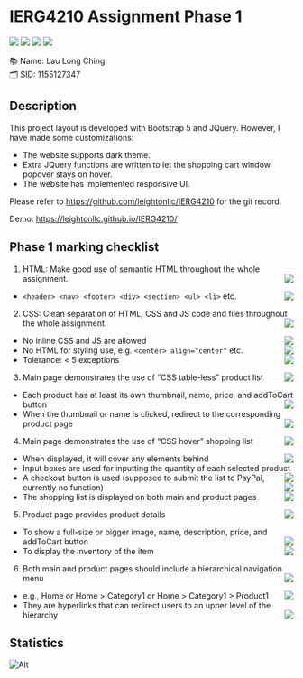 # IERG4210 Assignment Phase 1 

<img src="https://img.shields.io/badge/Bootstrap-563D7C?style=for-the-badge&logo=bootstrap&logoColor=white" /> <img src="https://img.shields.io/badge/jQuery-0769AD?style=for-the-badge&logo=jquery&logoColor=white" /> <img src="https://img.shields.io/badge/JavaScript-323330?style=for-the-badge&logo=javascript&logoColor=F7DF1E" /> <img src="https://img.shields.io/badge/CSS3-1572B6?style=for-the-badge&logo=css3&logoColor=white" />

📚 Name: Lau Long Ching </br>
🗂️ SID: 1155127347

## Description
This project layout is developed with Bootstrap 5 and JQuery. However, I have made some customizations:
- The website supports dark theme.
- Extra JQuery functions are written to let the shopping cart window popover stays on hover.
- The website has implemented responsive UI.

Please refer to https://github.com/leightonllc/IERG4210 for the git record.

Demo: https://leightonllc.github.io/IERG4210/

## Phase 1 marking checklist
1. HTML: Make good use of semantic HTML throughout the whole assignment.<img src="https://img.shields.io/badge/-complete-green" align="right" />

- ```<header> <nav> <footer> <div> <section> <ul> <li>``` etc. <img src="https://img.shields.io/badge/-complete-green" align="right" />

2. CSS: Clean separation of HTML, CSS and JS code and files throughout the whole assignment. <img src="https://img.shields.io/badge/-complete-green" align="right" />

- No inline CSS and JS are allowed <img src="https://img.shields.io/badge/-complete-green" align="right" />
- No HTML for styling use, e.g. ```<center> align="center"``` etc. <img src="https://img.shields.io/badge/-complete-green" align="right" />
- Tolerance: < 5 exceptions <img src="https://img.shields.io/badge/-complete-green" align="right" />

3. Main page demonstrates the use of “CSS table-less” product list <img src="https://img.shields.io/badge/-complete-green" align="right" />

- Each product has at least its own thumbnail, name, price, and addToCart button <img src="https://img.shields.io/badge/-complete-green" align="right" />
- When the thumbnail or name is clicked, redirect to the corresponding product page <img src="https://img.shields.io/badge/-complete-green" align="right" />

4. Main page demonstrates the use of “CSS hover” shopping list <img src="https://img.shields.io/badge/-complete-green" align="right" />

- When displayed, it will cover any elements behind <img src="https://img.shields.io/badge/-complete-green" align="right" />
- Input boxes are used for inputting the quantity of each selected product <img src="https://img.shields.io/badge/-complete-green" align="right" />
- A checkout button is used (supposed to submit the list to PayPal, currently no function) <img src="https://img.shields.io/badge/-complete-green" align="right" />
- The shopping list is displayed on both main and product pages <img src="https://img.shields.io/badge/-complete-green" align="right" />

5. Product page provides product details <img src="https://img.shields.io/badge/-complete-green" align="right" />

- To show a full-size or bigger image, name, description, price, and addToCart button <img src="https://img.shields.io/badge/-complete-green" align="right" />
- To display the inventory of the item <img src="https://img.shields.io/badge/-complete-green" align="right" />

6. Both main and product pages should include a hierarchical navigation menu <img src="https://img.shields.io/badge/-complete-green" align="right" />

- e.g., Home or Home > Category1 or Home > Category1 > Product1 <img src="https://img.shields.io/badge/-complete-green" align="right" />
- They are hyperlinks that can redirect users to an upper level of the hierarchy <img src="https://img.shields.io/badge/-complete-green" align="right" />

## Statistics
![Alt](https://repobeats.axiom.co/api/embed/ccd679e26c502ba65cea10ce16649805cc283af8.svg "Repobeats analytics image")
